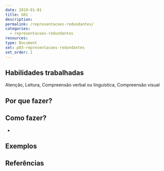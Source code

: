 ```yaml
---
date: 2019-01-01
title: G01 - 
description: 
permalink: /representacoes-redundantes/
categories:
  - representacoes-redundantes
resources:
type: Document
set: p03-representacoes-redundantes
set_order: 1
---
```




## Habilidades trabalhadas

Atenção, Leitura, Compreensão verbal ou linguística, Compreensão visual

## Por que fazer?



## Como fazer?

- 

## Exemplos

## Referências